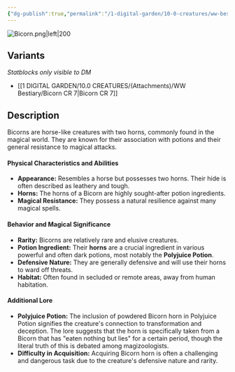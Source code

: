 ```yaml
---
{"dg-publish":true,"permalink":"/1-digital-garden/10-0-creatures/ww-bestiary/bicorn/","tags":["#creature","beast"]}
---
```


![Bicorn.png|left|200](/img/user/1%20DIGITAL%20GARDEN/10.0%20CREATURES/(Attachments)/WW%20Bestiary/Bicorn.png)

## Variants
*Statblocks only visible to DM*
- [[1 DIGITAL GARDEN/10.0 CREATURES/(Attachments)/WW Bestiary/Bicorn CR 7\|Bicorn CR 7]]

## Description

Bicorns are horse-like creatures with two horns, commonly found in the magical world. They are known for their association with potions and their general resistance to magical attacks.

#### Physical Characteristics and Abilities

* **Appearance:** Resembles a horse but possesses two horns. Their hide is often described as leathery and tough.
* **Horns:** The horns of a Bicorn are highly sought-after potion ingredients.
* **Magical Resistance:** They possess a natural resilience against many magical spells.

#### Behavior and Magical Significance

* **Rarity:** Bicorns are relatively rare and elusive creatures.
* **Potion Ingredient:** Their **horns** are a crucial ingredient in various powerful and often dark potions, most notably the **Polyjuice Potion**.
* **Defensive Nature:** They are generally defensive and will use their horns to ward off threats.
* **Habitat:** Often found in secluded or remote areas, away from human habitation.

#### Additional Lore

* **Polyjuice Potion:** The inclusion of powdered Bicorn horn in Polyjuice Potion signifies the creature's connection to transformation and deception. The lore suggests that the horn is specifically taken from a Bicorn that has "eaten nothing but lies" for a certain period, though the literal truth of this is debated among magizoologists.
* **Difficulty in Acquisition:** Acquiring Bicorn horn is often a challenging and dangerous task due to the creature's defensive nature and rarity.
